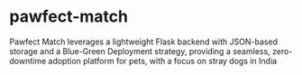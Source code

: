 # pawfect-match
Pawfect Match leverages a lightweight Flask backend with JSON-based storage and a Blue-Green Deployment strategy, providing a seamless, zero-downtime adoption platform for pets, with a focus on stray dogs in India
